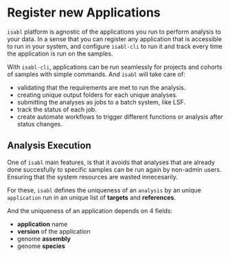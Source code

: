 # Register new Applications

`isabl` platform is agnostic of the applications you run to perform analysis to your data. In a sense that you can register any application that is accessible to run in your system, and configure `isabl-cli` to run it and track every time the application is run on the samples.

With `isabl-cli`, applications can be run seamlessly for projects and cohorts of samples with simple commands. And `isabl` will take care of:

- validating that the requirements are met to run the analysis.
- creating unique output folders for each unique analyses.
- submitting the analyses as jobs to a batch system, like LSF.
- track the status of each job.
- create automate workflows to trigger different functions or analysis after status changes.

## Analysis Execution

One of `isabl` main features, is that it avoids that analyses that are already done succesfully to specific samples can be run again by non-admin users. Ensuring that the system resources are wasted innecesarily.

For these, `isabl` defines the uniqueness of an `analysis` by an unique `application` run in an unique list of **targets** and **references**.

And the uniqueness of an application depends on 4 fields:

- **application** name
- **version** of the application
- genome **assembly**
- genome **species**

